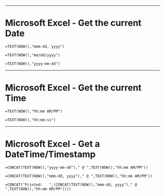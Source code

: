 
***
# Microsoft Excel - Get the current Date

```excel
=TEXT(NOW(),"mmm-dd, yyyy")
```

```excel
=TEXT(NOW(),"mm/dd/yyyy")
```

```excel
=TEXT(NOW(),"yyyy-mm-dd")
```

***
# Microsoft Excel - Get the current Time

```excel
=TEXT(NOW(),"hh:mm AM/PM")
```

```excel
=TEXT(NOW(),"hh:mm:ss")
```

***
# Microsoft Excel - Get a DateTime/Timestamp

```excel
=CONCAT(TEXT(NOW(),"yyyy-mm-dd")," @ ",TEXT(NOW(),"hh:mm AM/PM"))
```

```excel
=CONCAT(TEXT(NOW(),"mmm-dd, yyyy")," @ ",TEXT(NOW(),"hh:mm AM/PM"))
```

```excel
=CONCAT("Printed:   ",(CONCAT(TEXT(NOW(),"mmm-dd, yyyy")," @ ",TEXT(NOW(),"hh:mm AM/PM"))))
```
